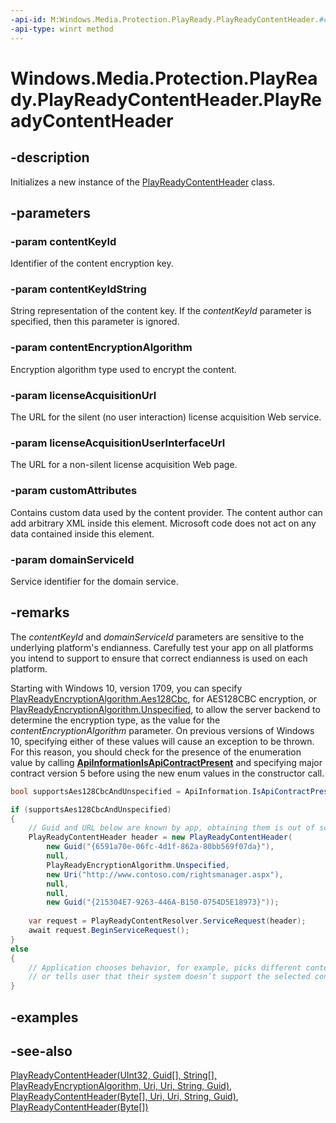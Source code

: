 ```yaml
---
-api-id: M:Windows.Media.Protection.PlayReady.PlayReadyContentHeader.#ctor(System.Guid,System.String,Windows.Media.Protection.PlayReady.PlayReadyEncryptionAlgorithm,Windows.Foundation.Uri,Windows.Foundation.Uri,System.String,System.Guid)
-api-type: winrt method
---
```


<!-- Method syntax
public PlayReadyContentHeader(System.Guid contentKeyId, System.String contentKeyIdString, Windows.Media.Protection.PlayReady.PlayReadyEncryptionAlgorithm contentEncryptionAlgorithm, Windows.Foundation.Uri licenseAcquisitionUrl, Windows.Foundation.Uri licenseAcquisitionUserInterfaceUrl, System.String customAttributes, System.Guid domainServiceId)
-->

# Windows.Media.Protection.PlayReady.PlayReadyContentHeader.PlayReadyContentHeader

## -description
Initializes a new instance of the [PlayReadyContentHeader](playreadycontentheader.md) class.

## -parameters
### -param contentKeyId
Identifier of the content encryption key.

### -param contentKeyIdString
String representation of the content key. If the *contentKeyId* parameter is specified, then this parameter is ignored.

### -param contentEncryptionAlgorithm
Encryption algorithm type used to encrypt the content.

### -param licenseAcquisitionUrl
The URL for the silent (no user interaction) license acquisition Web service.

### -param licenseAcquisitionUserInterfaceUrl
The URL for a non-silent license acquisition Web page.

### -param customAttributes
Contains custom data used by the content provider. The content author can add arbitrary XML inside this element. Microsoft code does not act on any data contained inside this element.

### -param domainServiceId
Service identifier for the domain service.

## -remarks
The *contentKeyId* and *domainServiceId* parameters are sensitive to the underlying platform's endianness. Carefully test your app on all platforms you intend to support to ensure that correct endianness is used on each platform.

Starting with Windows 10, version 1709, you can specify [PlayReadyEncryptionAlgorithm.Aes128Cbc](https://docs.microsoft.com/uwp/api/windows.media.protection.playready.playreadyencryptionalgorithm), for AES128CBC encryption, or [PlayReadyEncryptionAlgorithm.Unspecified](https://docs.microsoft.com/uwp/api/windows.media.protection.playready.playreadyencryptionalgorithm), to allow the server backend to determine the encryption type, as the value for the *contentEncryptionAlgorithm* parameter. On previous versions of Windows 10, specifying either of these values will cause an exception to be thrown. For this reason, you should check for the presence of the enumeration value by calling **[ApiInformationIsApiContractPresent](https://docs.microsoft.com/uwp/api/windows.foundation.metadata.apiinformation#Windows_Foundation_Metadata_ApiInformation_IsApiContractPresent_System_String_System_UInt16_)** and specifying major contract version 5 before using the new enum values in the constructor call.

```csharp
bool supportsAes128CbcAndUnspecified = ApiInformation.IsApiContractPresent("Windows.Foundation.UniversalApiContract", 5);

if (supportsAes128CbcAndUnspecified)
{
    // Guid and URL below are known by app, obtaining them is out of scope
    PlayReadyContentHeader header = new PlayReadyContentHeader(
        new Guid("{6591a70e-06fc-4d1f-862a-80bb569f07da}"),
        null,
        PlayReadyEncryptionAlgorithm.Unspecified,
        new Uri("http://www.contoso.com/rightsmanager.aspx"),
        null,
        null,
        new Guid("{215304E7-9263-446A-B150-0754D5E18973}"));
  
    var request = PlayReadyContentResolver.ServiceRequest(header);
    await request.BeginServiceRequest();
}
else
{
    // Application chooses behavior, for example, picks different content
    // or tells user that their system doesn’t support the selected content
}
```

## -examples

## -see-also
[PlayReadyContentHeader(UInt32, Guid[], String[], PlayReadyEncryptionAlgorithm, Uri, Uri, String, Guid)](playreadycontentheader_playreadycontentheader_40363517.md), [PlayReadyContentHeader(Byte[], Uri, Uri, String, Guid)](playreadycontentheader_playreadycontentheader_1270950489.md), [PlayReadyContentHeader(Byte[])](playreadycontentheader_playreadycontentheader_52593125.md)